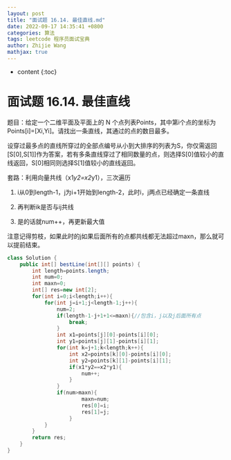 ```yaml
---
layout: post
title: "面试题 16.14. 最佳直线.md"
date: 2022-09-17 14:35:41 +0800
categories: 算法
tags: leetcode 程序员面试宝典
author: Zhijie Wang
mathjax: true
---
```



* content
{:toc}














# 面试题 16.14. 最佳直线

题目：给定一个二维平面及平面上的 N 个点列表Points，其中第i个点的坐标为Points[i]=[Xi,Yi]。请找出一条直线，其通过的点的数目最多。

设穿过最多点的直线所穿过的全部点编号从小到大排序的列表为S，你仅需返回[S[0],S[1]]作为答案，若有多条直线穿过了相同数量的点，则选择S[0]值较小的直线返回，S[0]相同则选择S[1]值较小的直线返回。

套路：利用向量共线（x1*y2=x2*y1），三次遍历

1. i从0到length-1，j为i+1开始到length-2，此时i，j两点已经确定一条直线

2. 再判断ik是否与ij共线

3. 是的话就num++，再更新最大值

注意记得剪枝，如果此时的j如果后面所有的点都共线都无法超过maxn，那么就可以提前结束。

```java
class Solution {
    public int[] bestLine(int[][] points) {
        int length=points.length;
        int num=0;
        int maxn=0;
        int[] res=new int[2];
        for(int i=0;i<length;i++){
            for(int j=i+1;j<length-1;j++){
                num=2;
                if(length-1-j+1+1<=maxn){//包含i，j以及j后面所有点
                    break;
                }
                int x1=points[j][0]-points[i][0];
                int y1=points[j][1]-points[i][1];
                for(int k=j+1;k<length;k++){
                    int x2=points[k][0]-points[i][0];
                    int y2=points[k][1]-points[i][1];
                    if(x1*y2==x2*y1){
                        num++;
                    } 
                }
                if(num>maxn){
                        maxn=num;
                        res[0]=i;
                        res[1]=j;
                    }
            }
        }
        return res;
    }
}
```

